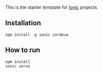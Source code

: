 This is the starter template for [Ionic](http://ionicframework.com/docs/) projects.

## Installation
```
npm install -g ionic cordova
```
## How to run
```
npm install
ionic serve
```
